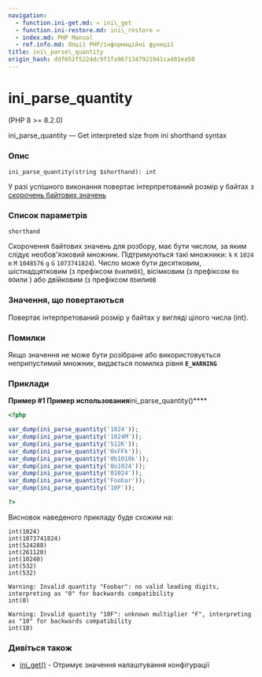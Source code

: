 ```yaml
---
navigation:
  - function.ini-get.md: « ini\_get
  - function.ini-restore.md: ini\_restore »
  - index.md: PHP Manual
  - ref.info.md: Опції PHP/інформаційні функції
title: ini\_parse\_quantity
origin_hash: ddf652f5224dc9f1fa9671347921941ca401ea50
---
```

# ini\_parse\_quantity

(PHP 8 >= 8.2.0)

ini\_parse\_quantity — Get interpreted size from ini shorthand syntax

### Опис

```methodsynopsis
ini_parse_quantity(string $shorthand): int
```

У разі успішного виконання повертає інтерпретований розмір у байтах з [скорочень байтових значень](faq.using.md#faq.using.shorthandbytes)

### Список параметрів

`shorthand`

Скорочення байтових значень для розбору, має бути числом, за яким слідує необов'язковий множник. Підтримуються такі множники: `k` `K` `1024` `m` `M` `1048576` `g` `G` `1073741824`). Число може бути десятковим, шістнадцятковим (з префіксом `0x`или`0X`), вісімковим (з префіксом `0o` `0O`или ) або двійковим (з префіксом `0b`или`0B`

### Значення, що повертаються

Повертає інтерпретований розмір у байтах у вигляді цілого числа (int).

### Помилки

Якщо значення не може бути розібране або використовується неприпустимий множник, видається помилка рівня **`E_WARNING`**

### Приклади

**Пример #1 Пример использования**ini\_parse\_quantity()\*\*\*\*

```php
<?php

var_dump(ini_parse_quantity('1024'));
var_dump(ini_parse_quantity('1024M'));
var_dump(ini_parse_quantity('512K'));
var_dump(ini_parse_quantity('0xFFk'));
var_dump(ini_parse_quantity('0b1010k'));
var_dump(ini_parse_quantity('0o1024'));
var_dump(ini_parse_quantity('01024'));
var_dump(ini_parse_quantity('Foobar'));
var_dump(ini_parse_quantity('10F'));

?>
```

Висновок наведеного прикладу буде схожим на:

```
int(1024)
int(1073741824)
int(524288)
int(261120)
int(10240)
int(532)
int(532)

Warning: Invalid quantity "Foobar": no valid leading digits, interpreting as "0" for backwards compatibility
int(0)

Warning: Invalid quantity "10F": unknown multiplier "F", interpreting as "10" for backwards compatibility
int(10)
```

### Дивіться також

-   [ini\_get()](function.ini-get.md) \- Отримує значення налаштування конфігурації
